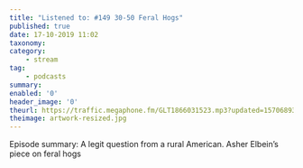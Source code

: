 ```yaml
---
title: "Listened to: #149 30-50 Feral Hogs"
published: true
date: 17-10-2019 11:02
taxonomy:
category:
	- stream
tag:
	- podcasts
summary:
enabled: '0'
header_image: '0'
theurl: https://traffic.megaphone.fm/GLT1866031523.mp3?updated=1570689311
theimage: artwork-resized.jpg
--- 
```

Episode summary: A legit question from a rural American. Asher Elbein’s piece on feral hogs
